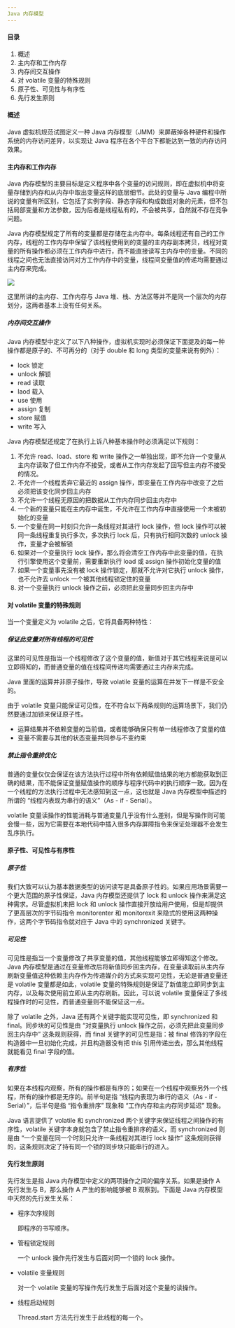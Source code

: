 ```yaml
---
Java 内存模型
---
```


#### 目录

1. 概述
2. 主内存和工作内存
3. 内存间交互操作
4. 对 volatile 变量的特殊规则
5. 原子性、可见性与有序性
6. 先行发生原则

#### 概述

Java 虚拟机规范试图定义一种 Java 内存模型（JMM）来屏蔽掉各种硬件和操作系统的内存访问差异，以实现让 Java 程序在各个平台下都能达到一致的内存访问效果。

#### 主内存和工作内存

Java 内存模型的主要目标是定义程序中各个变量的访问规则，即在虚拟机中将变量存储到内存和从内存中取出变量这样的底层细节。此处的变量与 Java 编程中所说的变量有所区别，它包括了实例字段、静态字段和构成数组对象的元素，但不包括局部变量和方法参数，因为后者是线程私有的，不会被共享，自然就不存在竞争问题。

Java 内存模型规定了所有的变量都是存储在主内存中。每条线程还有自己的工作内存，线程的工作内存中保留了该线程使用到的变量的主内存副本拷贝，线程对变量的所有操作都必须在工作内存中进行，而不能直接读写主内存中的变量。不同的线程之间也无法直接访问对方工作内存中的变量，线程间变量值的传递均需要通过主内存来完成。

![](https://i.loli.net/2019/02/23/5c7099a498a4a.jpg)

这里所讲的主内存、工作内存与 Java 堆、栈、方法区等并不是同一个层次的内存划分，这两者基本上没有任何关系。

##### 内存间交互操作

Java 内存模型中定义了以下八种操作，虚拟机实现时必须保证下面提及的每一种操作都是原子的、不可再分的（对于 double 和 long 类型的变量来说有例外）：

- lock 锁定
- unlock 解锁
- read 读取
- laod 载入
- use 使用
- assign 复制
- store 赋值
- write 写入

Java 内存模型还规定了在执行上诉八种基本操作时必须满足以下规则：

1. 不允许 read、load、store 和 write 操作之一单独出现，即不允许一个变量从主内存读取了但工作内存不接受，或者从工作内存发起了回写但主内存不接受的情况。
2. 不允许一个线程丢弃它最近的 assign 操作，即变量在工作内存中改变了之后必须把该变化同步回主内存
3. 不允许一个线程无原因的把数据从工作内存同步回主内存中
4. 一个新的变量只能在主内存中诞生，不允许在工作内存中直接使用一个未被初始化的变量
5. 一个变量在同一时刻只允许一条线程对其进行 lock 操作，但 lock 操作可以被同一条线程重复执行多次，多次执行 lock 后，只有执行相同次数的 unlock 操作，变量才会被解锁
6. 如果对一个变量执行 lock 操作，那么将会清空工作内存中此变量的值，在执行引擎使用这个变量前，需要重新执行 load 或 assign 操作初始化变量的值
7. 如果一个变量事先没有被 lock 操作锁定，那就不允许对它执行 unlock 操作，也不允许去 unlock 一个被其他线程锁定住的变量
8. 对一个变量执行 unlock 操作之前，必须把此变量同步回主内存中

#### 对 volatile 变量的特殊规则

当一个变量定义为 volatile 之后，它将具备两种特性：

##### 保证此变量对所有线程的可见性

这里的可见性是指当一个线程修改了这个变量的值，新值对于其它线程来说是可以立即得知的，而普通变量的值在线程间传递均需要通过主内存来完成。

Java 里面的运算并非原子操作，导致 volatile 变量的运算在并发下一样是不安全的。

由于 volatile 变量只能保证可见性，在不符合以下两条规则的运算场景下，我们仍然要通过加锁来保证原子性。

- 运算结果并不依赖变量的当前值，或者能够确保只有单一线程修改了变量的值
- 变量不需要与其他的状态变量共同参与不变约束

##### 禁止指令重排优化

普通的变量仅仅会保证在该方法执行过程中所有依赖赋值结果的地方都能获取到正确的结果，而不能保证变量赋值操作的顺序与程序代码中的执行顺序一致。因为在一个线程的方法执行过程中无法感知到这一点，这也就是 Java 内存模型中描述的所谓的 “线程内表现为串行的语义”（As - if - Serial）。

volatile 变量读操作的性能消耗与普通变量几乎没有什么差别，但是写操作则可能会慢一些，因为它需要在本地代码中插入很多内存屏障指令来保证处理器不会发生乱序执行。

#### 原子性、可见性与有序性

##### 原子性

我们大致可以认为基本数据类型的访问读写是具备原子性的。如果应用场景需要一个更大范围的原子性保证，Java 内存模型还提供了 lock 和 unlock 操作来满足这种需求。尽管虚拟机未把 lock 和 unlock 操作直接开放给用户使用，但是却提供了更高层次的字节码指令 monitorenter 和 monitorexit 来隐式的使用这两种操作，这两个字节码指令就对应于 Java 中的 synchronized 关键字。

##### 可见性

可见性是指当一个变量修改了共享变量的值，其他线程能够立即得知这个修改。Java 内存模型是通过在变量修改后将新值同步回主内存，在变量读取前从主内存刷新变量值这种依赖主内存作为传递媒介的方式来实现可见性，无论是普通变量还是 volatile 变量都是如此，volatile 变量的特殊规则是保证了新值能立即同步到主内存，以及每次使用前立即从主内存刷新。因此，可以说 volatile 变量保证了多线程操作时的可见性，而普通变量则不能保证这一点。

除了 volatile 之外，Java 还有两个关键字能实现可见性，即 synchronized 和 final。同步块的可见性是由 “对变量执行 unlock 操作之前，必须先把此变量同步回主内存中” 这条规则获得，而 final 关键字的可见性是指：被 final 修饰的字段在构造器中一旦初始化完成，并且构造器没有把 this 引用传递出去，那么其他线程就能看见 final 字段的值。

##### 有序性

如果在本线程内观察，所有的操作都是有序的；如果在一个线程中观察另外一个线程，所有的操作都是无序的。前半句是指 “线程内表现为串行的语义（As - if - Serial）”，后半句是指 “指令重排序” 现象和 “工作内存和主内存同步延迟” 现象。

Java 语言提供了 volatile 和 synchronized 两个关键字来保证线程之间操作的有序性，volatile 关键字本身就包含了禁止指令重排序的语义，而 synchronized 则是由 “一个变量在同一个时刻只允许一条线程对其进行 lock 操作” 这条规则获得的，这条规则决定了持有同一个锁的同步块只能串行的进入。

#### 先行发生原则

先行发生是指 Java 内存模型中定义的两项操作之间的偏序关系。如果是操作 A 先行发生与 B，那么操作 A 产生的影响能够被 B 观察到。下面是 Java 内存模型中天然的先行发生关系：

- 程序次序规则

  即程序的书写顺序。

- 管程锁定规则

  一个 unlock 操作先行发生与后面对同一个锁的 lock 操作。

- volatile 变量规则

  对一个 volatile 变量的写操作先行发生于后面对这个变量的读操作。

- 线程启动规则

  Thread.start 方法先行发生于此线程的每一个。